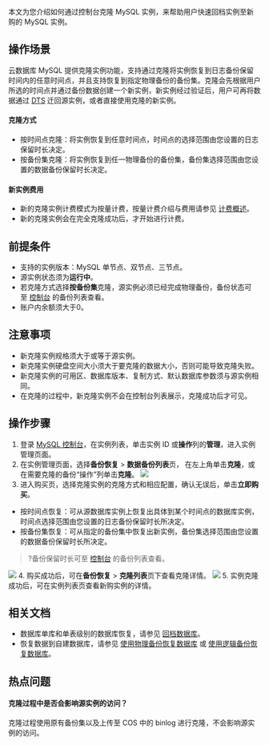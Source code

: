 
本文为您介绍如何通过控制台克隆 MySQL 实例，来帮助用户快速回档实例至新购的 MySQL 实例。

## 操作场景
云数据库 MySQL 提供克隆实例功能，支持通过克隆将实例恢复到日志备份保留时间内的任意时间点，并且支持恢复到指定物理备份的备份集。克隆会先根据用户所选的时间点并通过备份数据创建一个新实例，新实例经过验证后，用户可再将数据通过 [DTS](https://intl.cloud.tencent.com/document/product/571/13709) 迁回源实例，或者直接使用克隆的新实例。

#### 克隆方式
- 按时间点克隆：将实例恢复到任意时间点，时间点的选择范围由您设置的日志保留时长决定。
- 按备份集克隆：将实例恢复到任一物理备份的备份集，备份集选择范围由您设置的数据备份保留时长决定。

#### 新实例费用
- 新的克隆实例计费模式为按量计费，按量计费介绍与费用请参见 [计费概述](https://intl.cloud.tencent.com/document/product/236/18335)。
- 新的克隆实例会在完全克隆成功后，才开始进行计费。  

## 前提条件
- 支持的实例版本：MySQL 单节点、双节点、三节点。
- 源实例状态须为**运行中**。
- 若克隆方式选择**按备份集**克隆，源实例必须已经完成物理备份，备份状态可至 [控制台](https://console.cloud.tencent.com/cdb) 的备份列表查看。
- 账户内余额须大于0。

## 注意事项
- 新克隆实例规格须大于或等于源实例。
- 新克隆实例硬盘空间大小须大于要克隆的数据大小，否则可能导致克隆失败。
- 新克隆实例的可用区、数据库版本、复制方式、默认数据库参数须与源实例相同。
- 在克隆的过程中，新克隆实例不会在控制台列表展示，克隆成功后才可见。

## 操作步骤
1. 登录 [MySQL 控制台](https://console.cloud.tencent.com/cdb)，在实例列表，单击实例 ID 或**操作**列的**管理**，进入实例管理页面。
2. 在实例管理页面，选择**备份恢复** > **数据备份列表**页， 在左上角单击**克隆**，或在需要克隆的备份“操作”列单击**克隆**。
![](https://main.qcloudimg.com/raw/b53e3c4f249a5f22638c32f4c92c7f75.png)
3. 进入购买页，选择克隆实例的克隆方式和相应配置，确认无误后，单击**立即购买**。
 - 按时间点恢复：可从源数据库实例上恢复出具体到某个时间点的数据库实例，时间点选择范围由您设置的日志备份保留时长所决定。
 - 按备份集恢复：可从指定的备份集中恢复出新实例，备份集选择范围由您设置的数据备份保留时长所决定。
>?备份保留时长可至 [控制台](https://console.cloud.tencent.com/cdb) 的备份列表查看。
>
![](https://main.qcloudimg.com/raw/f2fcdd5471326b60f6ee7ea8872f00bc.png)
4. 购买成功后，可在**备份恢复** > **克隆列表**页下查看克隆详情。
![](https://main.qcloudimg.com/raw/3b6a2781adafd4cbde550ea00f3898a8.png)
5. 实例克隆成功后，可在实例列表页查看新购实例的详情。

## 相关文档
- 数据库单库和单表级别的数据库恢复，请参见 [回档数据库](https://intl.cloud.tencent.com/document/product/236/7276)。
- 恢复数据到自建数据库，请参见 [使用物理备份恢复数据库](https://intl.cloud.tencent.com/document/product/236/31910) 或 [使用逻辑备份恢复数据库](https://intl.cloud.tencent.com/document/product/236/31909)。

## 热点问题
#### 克隆过程中是否会影响源实例的访问？
克隆过程使用原有备份集以及上传至 COS 中的 binlog 进行克隆，不会影响源实例的访问。
